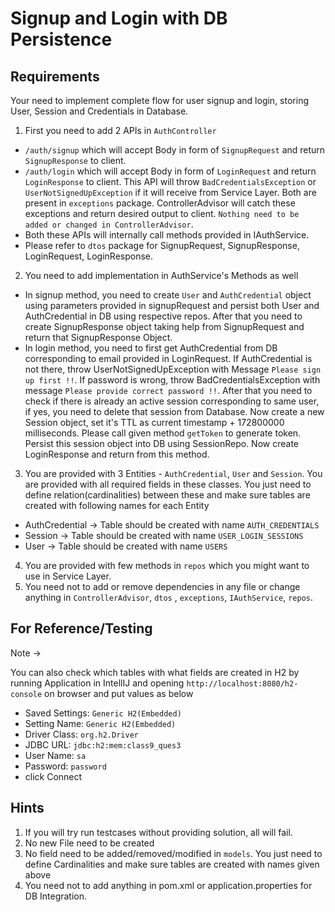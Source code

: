 # Signup and Login with DB Persistence

## Requirements

Your need to implement complete flow for user signup and login, storing User, Session and Credentials in Database.

1. First you need to add 2 APIs in `AuthController`
  - `/auth/signup` which will accept Body in form of `SignupRequest` and return `SignupResponse` to client.
  - `/auth/login` which will accept Body in form of `LoginRequest` and return `LoginResponse` to client. This API will throw `BadCredentialsException` or `UserNotSignedUpException` if it will receive from Service Layer. Both are present in `exceptions` package. ControllerAdvisor will catch these exceptions and return desired output to client. `Nothing need to be added or changed in ControllerAdvisor`.
  - Both these APIs will internally call  methods provided in IAuthService.
  - Please refer to `dtos` package for SignupRequest, SignupResponse, LoginRequest, LoginResponse.
2. You need to add implementation in AuthService's Methods as well
  - In signup method, you need to create `User` and `AuthCredential` object using parameters provided in signupRequest and persist both User and AuthCredential in DB using respective repos. After that you need to create SignupResponse object taking help from SignupRequest and return that SignupResponse Object.
  - In login method, you need to first get AuthCredential from DB corresponding to email provided in LoginRequest. If AuthCredential is not there, throw UserNotSignedUpException with Message `Please sign up first !!`. If password is wrong, throw BadCredentialsException with message `Please provide correct password !!`. After that you need to check if there is already an active session corresponding to same user, if yes, you need to delete that session from Database. Now create a new Session object, set it's TTL as current timestamp + 172800000 milliseconds. Please call given method `getToken` to generate token. Persist this session object into DB using SessionRepo. Now create LoginResponse and return from this method.
3. You are provided with 3 Entities - `AuthCredential`, `User` and `Session`. You are provided with all required fields in these classes. You just need to define relation(cardinalities) between these and make sure tables are created with following names for each Entity
 - AuthCredential -> Table should be created with name `AUTH_CREDENTIALS`
 - Session -> Table should be created with name `USER_LOGIN_SESSIONS`
 - User ->  Table should be created with name `USERS`
4. You are provided with few methods in `repos` which you might want to use in Service Layer.
5. You need not to add or remove dependencies in any file or change anything in `ControllerAdvisor`, `dtos` , `exceptions`, `IAuthService`, `repos`.

## For Reference/Testing

Note ->

You can also check which tables with what fields are created in H2 by running Application in IntellIJ and opening  `http://localhost:8080/h2-console` on browser and put values as below
- Saved Settings: `Generic H2(Embedded)`
- Setting Name: `Generic H2(Embedded)`
- Driver Class: `org.h2.Driver`
- JDBC URL: `jdbc:h2:mem:class9_ques3`
- User Name: `sa`
- Password: `password`
- click Connect

## Hints

1. If you will try run testcases without providing solution, all will fail.
2. No new File need to be created
3. No field need to be added/removed/modified in `models`. You just need to define Cardinalities and make sure tables are created with names given above
4. You need not to add anything in pom.xml or application.properties for DB Integration.